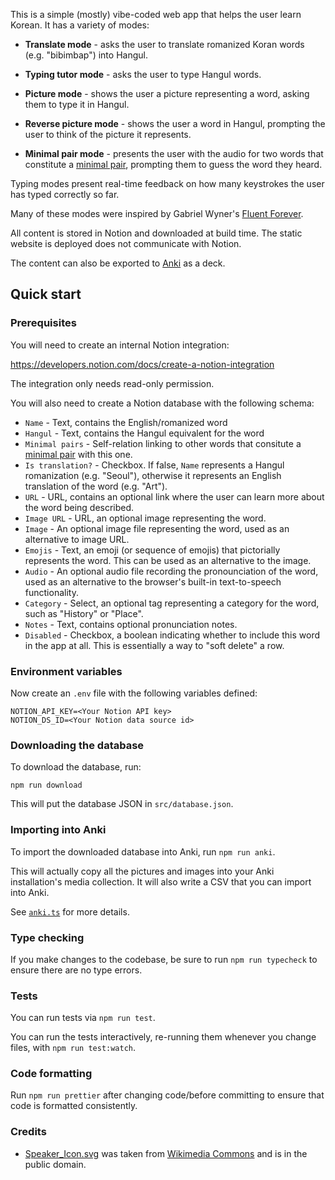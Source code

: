 This is a simple (mostly) vibe-coded web app that
helps the user learn Korean. It has a variety
of modes:

- **Translate mode** - asks the user to translate
  romanized Koran words (e.g. "bibimbap") into Hangul.

- **Typing tutor mode** - asks the user to type
  Hangul words.

- **Picture mode** - shows the user a picture representing
  a word, asking them to type it in Hangul.

- **Reverse picture mode** - shows the user a word in
  Hangul, prompting the user to think of the picture
  it represents.

- **Minimal pair mode** - presents the user with the
  audio for two words that constitute a [minimal pair][],
  prompting them to guess the word they heard.

Typing modes present real-time feedback on how many
keystrokes the user has typed correctly so far.

Many of these modes were inspired by Gabriel Wyner's
[Fluent Forever](https://fluentforeverbook.com/).

All content is stored in Notion and downloaded at
build time. The static website is deployed does not
communicate with Notion.

The content can also be exported to
[Anki](https://apps.ankiweb.net/) as a deck.

## Quick start

### Prerequisites

You will need to create an internal Notion integration:

https://developers.notion.com/docs/create-a-notion-integration

The integration only needs read-only permission.

You will also need to create a Notion database with the following
schema:

- `Name` - Text, contains the English/romanized word
- `Hangul` - Text, contains the Hangul equivalent for the word
- `Minimal pairs` - Self-relation linking to other words that
  consitute a [minimal pair][] with this one.
- `Is translation?` - Checkbox. If false, `Name` represents a
  Hangul romanization (e.g. "Seoul"), otherwise it represents
  an English translation of the word (e.g. "Art").
- `URL` - URL, contains an optional link where the user can
  learn more about the word being described.
- `Image URL` - URL, an optional image representing the word.
- `Image` - An optional image file representing the word, used
  as an alternative to image URL.
- `Emojis` - Text, an emoji (or sequence of emojis) that pictorially
  represents the word. This can be used as an alternative to
  the image.
- `Audio` - An optional audio file recording the pronounciation
  of the word, used as an alternative to the browser's
  built-in text-to-speech functionality.
- `Category` - Select, an optional tag representing a
  category for the word, such as "History" or "Place".
- `Notes` - Text, contains optional pronunciation notes.
- `Disabled` - Checkbox, a boolean indicating whether to
  include this word in the app at all. This is essentially
  a way to "soft delete" a row.

[minimal pair]: https://en.wikipedia.org/wiki/Minimal_pair

### Environment variables

Now create an `.env` file with the following variables defined:

```
NOTION_API_KEY=<Your Notion API key>
NOTION_DS_ID=<Your Notion data source id>
```

### Downloading the database

To download the database, run:

```
npm run download
```

This will put the database JSON in `src/database.json`.

### Importing into Anki

To import the downloaded database into Anki, run `npm run anki`.

This will actually copy all the pictures and images into your
Anki installation's media collection. It will also write a CSV
that you can import into Anki.

See [`anki.ts`](./anki.ts) for more details.

### Type checking

If you make changes to the codebase, be sure to run `npm run typecheck`
to ensure there are no type errors.

### Tests

You can run tests via `npm run test`.

You can run the tests interactively, re-running them whenever you change
files, with `npm run test:watch`.

### Code formatting

Run `npm run prettier` after changing code/before committing
to ensure that code is formatted consistently.

### Credits

- [Speaker_Icon.svg](src/assets/Speaker_Icon.svg) was taken from
  [Wikimedia Commons](https://commons.wikimedia.org/wiki/File:Speaker_Icon.svg)
  and is in the public domain.
